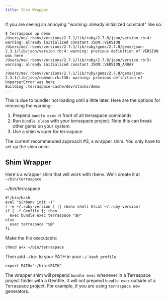 ```yaml
---
title: Shim Wrapper
---
```


If you are seeing an annoying "warning: already initialized constant" like so:

    $ terraspace up demo
    /Users/me/.rbenv/versions/2.7.1/lib/ruby/2.7.0/json/version.rb:4: warning: already initialized constant JSON::VERSION
    /Users/me/.rbenv/versions/2.7.1/lib/ruby/gems/2.7.0/gems/json-2.3.1/lib/json/version.rb:4: warning: previous definition of VERSION was here
    /Users/me/.rbenv/versions/2.7.1/lib/ruby/2.7.0/json/version.rb:5: warning: already initialized constant JSON::VERSION_ARRAY
    ...
    /Users/me/.rbenv/versions/2.7.1/lib/ruby/gems/2.7.0/gems/json-2.3.1/lib/json/common.rb:136: warning: previous definition of UnparserError was here
    Building .terraspace-cache/dev/stacks/demo
    ...

This is due to bundler not loading until a little later.  Here are the options for removing the warning:

1. Prepend `bundle exec` in front of all terraspace commands
2. Run `bundle clean` with your terraspace project. Note this can break other gems on your system.
3. Use a shim wraper for terraspace

The current recommended approach #3, a wrapper shim. You only have to set up the shim once.

## Shim Wrapper

Here's a wrapper shim that will work with rbenv. We'll create it at `~/bin/terraspace`

~/bin/terraspace

    #!/bin/bash
    eval "$(rbenv init -)"
    [ -e ~/.ruby-version ] || rbenv shell $(cat ~/.ruby-version)
    if [ -f Gemfile ]; then
      exec bundle exec terraspace "$@"
    else
      exec terraspace "$@"
    fi

Make the file executable:

    chmod a+x ~/bin/terraspace

Then add `~/bin` to your PATH in your `~/.bash_profile`

    export PATH="~/bin:$PATH"

The wrapper shim will prepend `bundle exec` whenever in a Terraspace project folder with a Gemfile. It will not prepend `bundle exec` outside of a Terraspace project. For example, if you are using `terraspace new` generators.
